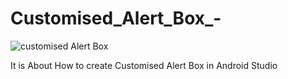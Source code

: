 # Customised_Alert_Box_-
![customised Alert Box](https://github.com/Ajay-2022-Soft-Tech/Customised_Alert_Box_-/assets/113298640/5c103334-f58b-49f9-9fa4-cced1b8cc953)



It is About How to create Customised Alert Box in Android Studio

